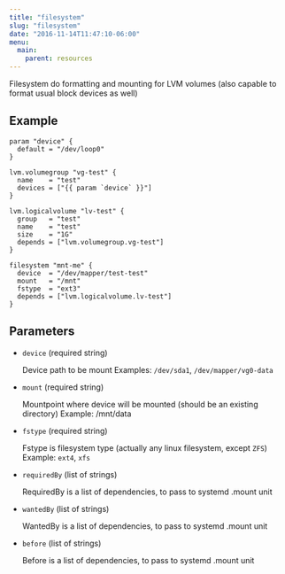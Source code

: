 ```yaml
---
title: "filesystem"
slug: "filesystem"
date: "2016-11-14T11:47:10-06:00"
menu:
  main:
    parent: resources
---
```



Filesystem do formatting and mounting for LVM volumes
(also capable to format usual block devices as well)


## Example

```hcl
param "device" {
  default = "/dev/loop0"
}

lvm.volumegroup "vg-test" {
  name    = "test"
  devices = ["{{ param `device` }}"]
}

lvm.logicalvolume "lv-test" {
  group   = "test"
  name    = "test"
  size    = "1G"
  depends = ["lvm.volumegroup.vg-test"]
}

filesystem "mnt-me" {
  device  = "/dev/mapper/test-test"
  mount   = "/mnt"
  fstype  = "ext3"
  depends = ["lvm.logicalvolume.lv-test"]
}

```


## Parameters

- `device` (required string)

  Device path to be mount
Examples: `/dev/sda1`, `/dev/mapper/vg0-data`

- `mount` (required string)

  Mountpoint where device will be mounted
(should be an existing directory)
Example: /mnt/data

- `fstype` (required string)

  Fstype is filesystem type
(actually any linux filesystem, except `ZFS`)
Example:  `ext4`, `xfs`

- `requiredBy` (list of strings)

  RequiredBy is a list of dependencies, to pass to systemd .mount unit

- `wantedBy` (list of strings)

  WantedBy is a list of dependencies, to pass to systemd .mount unit

- `before` (list of strings)

  Before is a list of dependencies, to pass to systemd .mount unit


